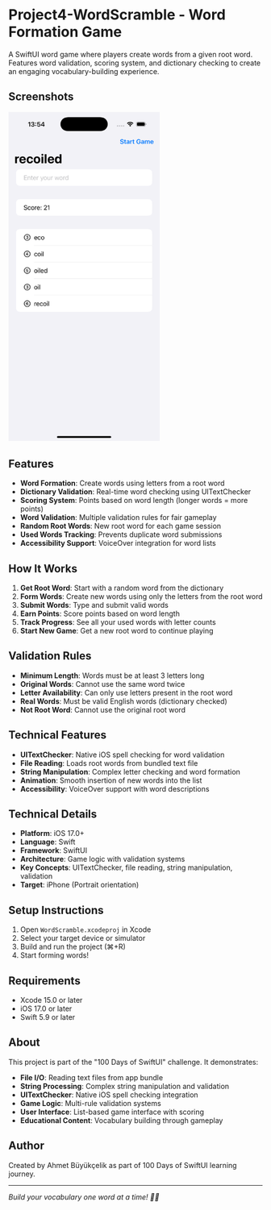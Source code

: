 # Project4-WordScramble - Word Formation Game

A SwiftUI word game where players create words from a given root word. Features word validation, scoring system, and dictionary checking to create an engaging vocabulary-building experience.

## Screenshots

<img src="./Screenshot.png" width="300" alt="Word Scramble Game">

## Features

- **Word Formation**: Create words using letters from a root word
- **Dictionary Validation**: Real-time word checking using UITextChecker
- **Scoring System**: Points based on word length (longer words = more points)
- **Word Validation**: Multiple validation rules for fair gameplay
- **Random Root Words**: New root word for each game session
- **Used Words Tracking**: Prevents duplicate word submissions
- **Accessibility Support**: VoiceOver integration for word lists

## How It Works

1. **Get Root Word**: Start with a random word from the dictionary
2. **Form Words**: Create new words using only the letters from the root word
3. **Submit Words**: Type and submit valid words
4. **Earn Points**: Score points based on word length
5. **Track Progress**: See all your used words with letter counts
6. **Start New Game**: Get a new root word to continue playing

## Validation Rules

- **Minimum Length**: Words must be at least 3 letters long
- **Original Words**: Cannot use the same word twice
- **Letter Availability**: Can only use letters present in the root word
- **Real Words**: Must be valid English words (dictionary checked)
- **Not Root Word**: Cannot use the original root word

## Technical Features

- **UITextChecker**: Native iOS spell checking for word validation
- **File Reading**: Loads root words from bundled text file
- **String Manipulation**: Complex letter checking and word formation
- **Animation**: Smooth insertion of new words into the list
- **Accessibility**: VoiceOver support with word descriptions

## Technical Details

- **Platform**: iOS 17.0+
- **Language**: Swift
- **Framework**: SwiftUI
- **Architecture**: Game logic with validation systems
- **Key Concepts**: UITextChecker, file reading, string manipulation, validation
- **Target**: iPhone (Portrait orientation)

## Setup Instructions

1. Open `WordScramble.xcodeproj` in Xcode
2. Select your target device or simulator
3. Build and run the project (⌘+R)
4. Start forming words!

## Requirements

- Xcode 15.0 or later
- iOS 17.0 or later
- Swift 5.9 or later

## About

This project is part of the "100 Days of SwiftUI" challenge. It demonstrates:

- **File I/O**: Reading text files from app bundle
- **String Processing**: Complex string manipulation and validation
- **UITextChecker**: Native iOS spell checking integration
- **Game Logic**: Multi-rule validation systems
- **User Interface**: List-based game interface with scoring
- **Educational Content**: Vocabulary building through gameplay

## Author

Created by Ahmet Büyükçelik as part of 100 Days of SwiftUI learning journey.

---

*Build your vocabulary one word at a time! 📝🔤*

